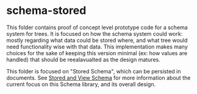 # schema-stored

This folder contains proof of concept level prototype code for a schema system for trees.
It is focused on how the schema system could work: mostly regarding what data could be stored where,
and what tree would need functionality wise with that data.
This implementation makes many choices for the sake of keeping this version minimal (ex: how values are handled)
that should be reealavualted as the design matures.

This folder is focused on "Stored Schema", which can be persisted in documents.
See [Stored and View Schema](<./Stored and View Schema.md>)
for more information about the current focus on this Schema library, and its overall design.
